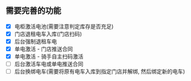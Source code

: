 ## 需要完善的功能
- [x] 电柜激活电池(需要注意判定库存是否充足)
- [x] 门店退租电车入库(门店扫码)
- [x] 后台强制退租车电
- [x] 单电激活 - 门店推送合同
- [x] 单电激活 - 骑手自主扫码激活
- [ ] 后台激活车电或单电推送合同
- [ ] 后台换绑电车(需要将原有电车入库到指定门店并解绑, 然后绑定新的电车)
